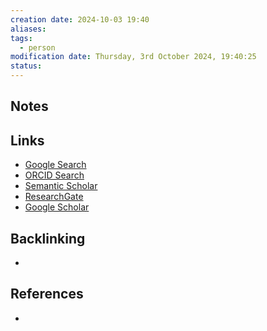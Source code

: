```yaml
---
creation date: 2024-10-03 19:40
aliases: 
tags:
  - person
modification date: Thursday, 3rd October 2024, 19:40:25
status:
---
```


## Notes

## Links

- [Google Search](https://www.google.com/search?q=Gonçalo+Lopes)
- [ORCID Search](https://orcid.org/orcid-search/search?searchQuery=Gon%C3%A7alo%20Lopes)
- [Semantic Scholar](https://www.semanticscholar.org/search?q=Gon%C3%A7alo%20Lopes&sort=relevance)
- [ResearchGate](https://www.researchgate.net/search?q=Gon%C3%A7alo%20Lopes)
- [Google Scholar](https://scholar.google.com/scholar?q=Gonçalo+Lopes)

## Backlinking

+

## References

+
